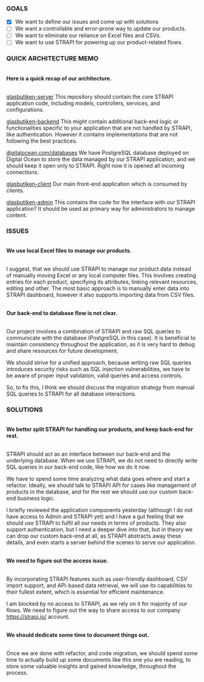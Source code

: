 ### GOALS

- [x] We want to define our issues and come up with solutions
- [ ] We want a controllable and error-prone way to update our products.
- [ ] We want to eliminate our reliance on Excel files and CSVs.
- [ ] We want to use STRAPI for powering up our product-related flows.

### QUICK ARCHITECTURE MEMO

<!-- TOPIC -->
<br/>
<b>
Here is a quick recap of our architecture.
</b>
<br/>
<br/>


[glasbutiken-server](https://github.com/simonwe-condesign/glasbutiken-server)
This repository should contain the core STRAPI application code, including models, controllers, services, and configurations.

[glasbutiken-backend](https://github.com/simonwe-condesign/glasbutiken-backend/tree/31c8654e6746d8bcbcde4a7011a38f4602d6617a)
This might contain additional back-end logic or functionalities specific to your application that are not handled by STRAPI, like authentication. However it contains implementations that are not following the best practices.

[digitalocean.com/databases](https://cloud.digitalocean.com/databases/57ad4f80-52c4-44ba-84d8-fd25a41ca6a4?i=0a363a)
We have PostgreSQL database deployed on Digital Ocean to store the data managed by our STRAPI application, and we should keep it open only to STRAPI. Right now it is opened all incoming connections.

[glasbutiken-client](https://github.com/Condesign-Infocom/glasbutiken-client)
Our main front-end application which is consumed by clients.

[glasbutiken-admin](https://github.com/simonwe-condesign/glasbutiken-admin)
This contains the code for the interface with our STRAPI application?
It should be used as primary way for administrators to manage content.


### ISSUES

<!-- TOPIC -->
<br/>
<b>
We use local Excel files to manage our products.
</b>
<br/>
<br/>

I suggest, that we should use STRAPI to manage our product data instead of manually moving Excel or any local computer files.
This involves creating entries for each product, specifying its attributes, linking relevant resources, editing and other.
The most basic approach is to manually enter data into STRAPI dashboard, however it also supports importing data from CSV files.

<!-- TOPIC -->
<br/>
<b>
Our back-end to database flow is not clear.
</b>
<br/>
<br/>

Our project involves a combination of STRAPI and raw SQL queries to communicate with the database (PostgreSQL in this case).
It is beneficial to maintain consistency throughout the application, as it is very hard to debug and share resources for future development.

We should strive for a unified approach, because writing raw SQL queries introduces security risks such as SQL injection vulnerabilities, we have to be aware of proper input validation, valid queries and access controls.

So, to fix this, I think we should discuss the migration strategy from manual SQL queries to STRAPI for all database interactions.

### SOLUTIONS

<!-- TOPIC -->
<br/>
<b>
We better split STRAPI for handling our products, and keep back-end for rest.
</b>
<br/>
<br/>

STRAPI should act as an interface between our back-end and the underlying database.
When we use STRAPI, we do not need to directly write SQL queries in our back-end code, like how we do it now.

We have to spend some time analyzing what data goes where and start a refactor.
Ideally, we should talk to STRAPI API for cases like management of products in the database, and for the rest we should use our custom back-end business logic.

I briefly reviewed the application components yesterday (although I do not have access to Admin and STRAPI yet) and I have a gut feeling that we should use STRAPI to fulfil all our needs in terms of products. They also support authentication, but I need a deeper dive into that, but in theory we can drop our custom back-end at all, as STRAPI abstracts away these details, and even starts a server behind the scenes to serve our application.

<!-- TOPIC -->
<br/>
<b>
We need to figure out the access issue.
</b>
<br/>
<br/>

By incorporating STRAPI features such as user-friendly dashboard, CSV import support, and API-based data retrieval, we will use its capabilities to their fullest extent, which is essential for efficient maintenance.

I am blocked by no access to STRAPI, as we rely on it for majority of our flows.
We need to figure out the way to share access to our company https://strapi.io/ account.

<!-- TOPIC -->
<br/>
<b>
We should dedicate some time to document things out.
</b>
<br/>
<br/>

Once we are done with refactor, and code migration, we should spend some time to actually build up some documents like this one you are reading, to store some valuable insights and gained knowledge, throughout the process.
